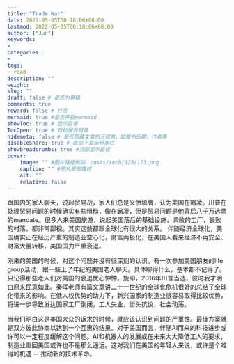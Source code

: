 ```yaml
---
title: "Trade War"
date: 2022-05-05T00:18:06+08:00
lastmod: 2022-05-05T00:18:06+08:00
author: ["Jun"]
keywords: 
- 
categories: 
- 
tags: 
- read
description: ""
weight:
slug: ""
draft: false # 是否为草稿
comments: true
reward: false # 打赏
mermaid: true #是否开启mermaid
showToc: true # 显示目录
TocOpen: true # 自动展开目录
hidemeta: false # 是否隐藏文章的元信息，如发布日期、作者等
disableShare: true # 底部不显示分享栏
showbreadcrumbs: true #顶部显示路径
cover:
    image: "" #图片路径例如：posts/tech/123/123.png
    caption: "" #图片底部描述
    alt: ""
    relative: false
---
```


跟国内的家人聊天，说起贸易战，家人们总是义愤填膺，认为美国在霸凌。川普在处理贸易问题的时候确实有些粗糙，像在霸凌，但是贸易问题是他背后八千万选票的mandate。很多人来美国旅游，说起美国落后的基础设施，凋敝的工厂，衰败的村落，都非常鄙视。其实这些都跟全球化有很大的关系。
伴随经济全球化，美国确实正在经历严重的制造业空心化，财富两极化，在美国人看来经济不再安全、财富大量转移，美国国力严重衰退。

刚来的美国的时候，对这个问题并没有很深刻的认识。有一次参加美国朋友的life group活动，跟一些上了年纪的美国老人聊天。具体聊得什么，基本都不记得了。只记得那些老人们对美国的衰退忧心忡忡。旋即，2016年川普当选，彼时我才明白原来民意如此。秦晖老师有篇文章讲二十一世纪的全球化危机很好的总结了全球化带来的影响。在低人权优势的助力下，新兴国家的制造业很容易取得比较优势，将进一步导致发达国家工厂倒闭，工人失业，街头抗议，社会动荡。

当我们明白这是美国大众的诉求的时候，就应该认识到问题的严重性。最佳方案就是双方彼此协商以达到一个互惠的结果。对于美国而言，伴随AI而来的科技进步或许可以一定程度缓解这个问题。AI和机器人的发展或在未来大大降低工人的要求，制造业重回美国或许也不是那么遥远。这对我们在美国的年轻人来说，或许是个难得的机遇 -- 推动新的技术革命。


